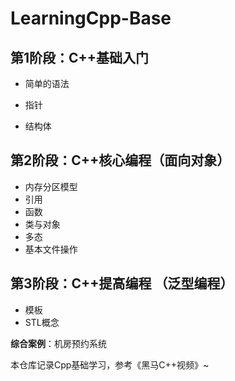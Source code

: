 # LearningCpp-Base



## 第1阶段：C++基础入门

   - 简单的语法

   - 指针
   - 结构体

## 第2阶段：C++核心编程（面向对象）  

   - 内存分区模型
   - 引用
   - 函数
   - 类与对象
   - 多态
   - 基本文件操作

## 第3阶段：C++提高编程 （泛型编程）  

- 模板
- STL概念



**综合案例**：机房预约系统  





本仓库记录Cpp基础学习，参考《黑马C++视频》~